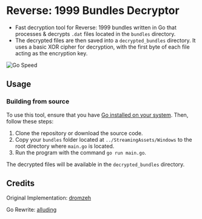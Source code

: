 # Reverse: 1999 Bundles Decryptor

- Fast decryption tool for Reverse: 1999 bundles written in Go that processes & decrypts `.dat` files located in the `bundles` directory. 
- The decrypted files are then saved into a `decrypted_bundles` directory. It uses a basic XOR cipher for decryption, with the first byte of each file acting as the encryption key.

![Go Speed](https://cdn.signed.host/6542c2ad433ded5b2a172c16/iUeXe.png)

## Usage

### Building from source
To use this tool, ensure that you have [Go installed on your system](https://go.dev/doc/install). Then, follow these steps:

1. Clone the repository or download the source code.
2. Copy your `bundles` folder located at `../StreamingAssets/Windows` to the root directory where `main.go` is located.
3. Run the program with the command `go run main.go`.

The decrypted files will be available in the `decrypted_bundles` directory.

## Credits

Original Implementation: [dromzeh](https://github.com/dromzeh)

Go Rewrite: [alluding](https://github.com/alluding)

